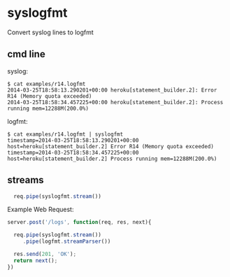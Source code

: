 # syslogfmt

Convert syslog lines to logfmt

## cmd line

syslog:

    $ cat examples/r14.logfmt
    2014-03-25T18:58:13.290201+00:00 heroku[statement_builder.2]: Error R14 (Memory quota exceeded)
    2014-03-25T18:58:34.457225+00:00 heroku[statement_builder.2]: Process running mem=12288M(200.0%)

logfmt:

    $ cat examples/r14.logfmt | syslogfmt
    timestamp=2014-03-25T18:58:13.290201+00:00 host=heroku[statement_builder.2] Error R14 (Memory quota exceeded)
    timestamp=2014-03-25T18:58:34.457225+00:00 host=heroku[statement_builder.2] Process running mem=12288M(200.0%)


## streams

```javascript
  req.pipe(syslogfmt.stream())
```

Example Web Request:

```javascript
server.post('/logs', function(req, res, next){

  req.pipe(syslogfmt.stream())
     .pipe(logfmt.streamParser())

  res.send(201, 'OK');
  return next();
})
```




